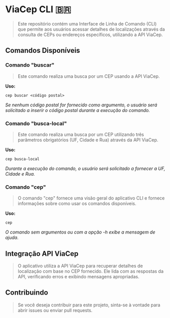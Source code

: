 # ViaCep CLI 🇧🇷
> Este repositório contém uma Interface de Linha de Comando (CLI) que permite aos usuários acessar detalhes de localizações através da consulta de CEPs ou endereços específicos, utilizando a API ViaCep.

## Comandos Disponíveis

###  Comando "buscar"
> Este comando realiza uma busca por um CEP usando a API ViaCep.

**Uso:**

`
cep buscar <código postal>
`

_Se nenhum código postal for fornecido como argumento, o usuário será solicitado a inserir o código postal durante a execução do comando._

### Comando "busca-local"
> Este comando realiza uma busca por um CEP utilizando três parâmetros obrigatórios (UF, Cidade e Rua) através da API ViaCep.

**Uso:**

`
cep busca-local
`

_Durante a execução do comando, o usuário será solicitado a fornecer a UF, Cidade e Rua._

### Comando "cep"
> O comando "cep" fornece uma visão geral do aplicativo CLI e fornece informações sobre como usar os comandos disponíveis.

**Uso:**

`
cep 
`

_O comando sem argumentos ou com a opção -h exibe a mensagem de ajuda._

## Integração API ViaCep

> O aplicativo utiliza a API ViaCep para recuperar detalhes de localização com base no CEP fornecido. Ele lida com as respostas da API, verificando erros e exibindo mensagens apropriadas.

## Contribuindo
> Se você deseja contribuir para este projeto, sinta-se à vontade para abrir issues ou enviar pull requests. 
